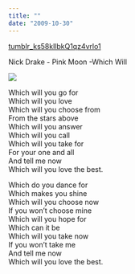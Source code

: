 ```yaml
---
title: ""
date: "2009-10-30"
---
```


[tumblr\_ks58kllbkQ1qz4vrlo1](/wp-content/uploads/2009/10/tumblr_ks58kllbkQ1qz4vrlo1.mp3)

Nick Drake - Pink Moon -Which Will

![](images/4040895420a1baa6a47eo.jpg)

Which will you go for  
Which will you love  
Which will you choose from  
From the stars above  
Which will you answer  
Which will you call  
Which will you take for  
For your one and all  
And tell me now  
Which will you love the best.  
  
Which do you dance for  
Which makes you shine  
Which will you choose now  
If you won’t choose mine  
Which will you hope for  
Which can it be  
Which will you take now  
If you won’t take me  
And tell me now  
Which will you love the best.
